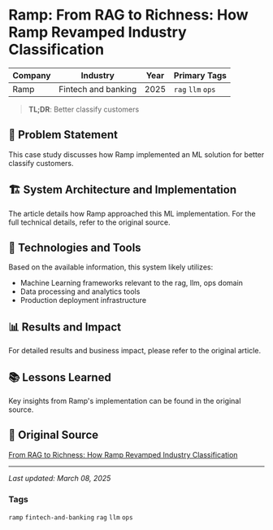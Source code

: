 # Ramp: From RAG to Richness: How Ramp Revamped Industry Classification

| Company | Industry | Year | Primary Tags | 
|---------|----------|------|--------------|
| Ramp | Fintech and banking | 2025 | `rag` `llm` `ops` |

> **TL;DR**: Better classify customers

## 📝 Problem Statement

This case study discusses how Ramp implemented an ML solution for better classify customers.

## 🏗️ System Architecture and Implementation

The article details how Ramp approached this ML implementation. For the full technical details, refer to the original source.

## 🔧 Technologies and Tools

Based on the available information, this system likely utilizes:

- Machine Learning frameworks relevant to the rag, llm, ops domain
- Data processing and analytics tools
- Production deployment infrastructure

## 📊 Results and Impact

For detailed results and business impact, please refer to the original article.

## 📚 Lessons Learned

Key insights from Ramp's implementation can be found in the original source.

## 🔗 Original Source

[From RAG to Richness: How Ramp Revamped Industry Classification](https://engineering.ramp.com/industry_classification)

---

*Last updated: March 08, 2025*

### Tags

`ramp` `fintech-and-banking` `rag` `llm` `ops`
